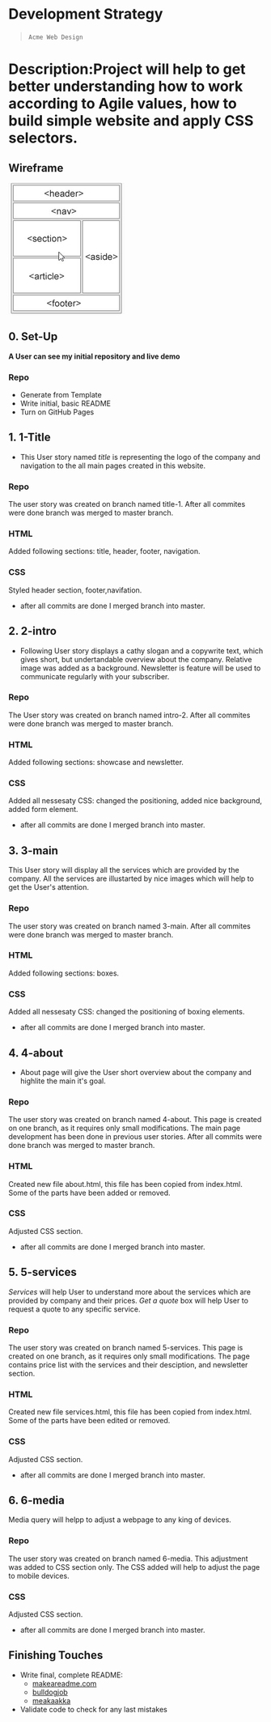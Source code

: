 # Development Strategy

> `Acme Web Design`

# Description:Project will help to get better understanding how to work according to Agile values, how to build simple website and apply CSS selectors.


## Wireframe

<!-- include a wireframe for your project in this repository, and display it here -->
<!-- wireframe.cc is a good site for getting started with wireframes -->
![wireframe](\img\wireframe.jpg)

## 0. Set-Up

__A User can see my initial repository and live demo__

### Repo

- Generate from Template
- Write initial, basic README
- Turn on GitHub Pages

## 1. 1-Title

* This User story named *title* is representing the logo of the company and navigation to the all main pages created in this website.

### Repo

The user story was created on branch named title-1.
After all commites were done branch was merged to master branch.

### HTML

Added following sections: title, header, footer, navigation.

### CSS

Styled header section, footer,navifation.
* after all commits are done I merged branch into master.

## 2. 2-intro
* Following User story displays a cathy slogan and a copywrite text, which gives short, but undertandable overview about the company. Relative image was added as a background.
Newsletter is feature will be used to communicate regularly with your subscriber.

### Repo

The User story was created on branch named intro-2.
After all commites were done branch was merged to master branch.

### HTML

Added following sections: showcase and newsletter.


### CSS

Added all nessesaty CSS: changed the positioning, added nice background, added form element.
* after all commits are done I merged branch into master.
## 3. 3-main

This User story will display all the services which are provided by the company.
All the services are illustarted by nice images which will help to get the User's attention.

### Repo

The user story was created on branch named 3-main.
After all commites were done branch was merged to master branch.

### HTML

Added following sections: boxes.


### CSS

Added all nessesaty CSS: changed the positioning of boxing elements.
* after all commits are done I merged branch into master.
## 4. 4-about

* About page will give the User short overview about the company and highlite the main it's goal.

### Repo

The user story was created on branch named 4-about.
This page is created on one branch, as it requires only small modifications.
The main page development has been done in previous user stories.
After all commits were done branch was merged to master branch.

### HTML

Created new file about.html, this file has been copied from index.html.
Some of the parts have been added or removed.

### CSS

Adjusted CSS section.
* after all commits are done I merged branch into master.
## 5. 5-services
 *Services* will help User to understand more about the services which are provided by company and their prices.
 *Get a quote* box will help User to request a quote to any specific service.

### Repo

The user story was created on branch named  5-services.
This page is created on one branch, as it requires only small modifications.
The page contains price list with the services and their desciption, and newsletter section.

### HTML

Created new file services.html, this file has been copied from index.html.
Some of the parts have been edited or removed.

### CSS

Adjusted CSS section.
* after all commits are done I merged branch into master.
## 6. 6-media
Media query will helpp to adjust a webpage to any king of devices.


### Repo

The user story was created on branch named  6-media.
This adjustment was added to CSS section only. The CSS added will help to adjust the page to mobile devices.


### CSS

Adjusted CSS section.
* after all commits are done I merged branch into master.


## Finishing Touches

- Write final, complete README:
  - [makeareadme.com](https://www.makeareadme.com/)
  - [bulldogjob](https://bulldogjob.com/news/449-how-to-write-a-good-readme-for-your-github-project)
  - [meakaakka](https://medium.com/@meakaakka/a-beginners-guide-to-writing-a-kickass-readme-7ac01da88ab3)
- Validate code to check for any last mistakes
